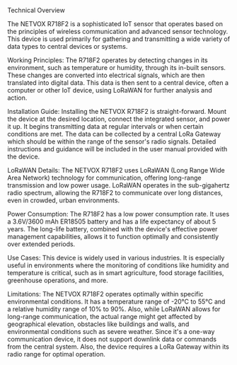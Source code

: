 Technical Overview

The NETVOX R718F2 is a sophisticated IoT sensor that operates based on the principles of wireless communication and advanced sensor technology. This device is used primarily for gathering and transmitting a wide variety of data types to central devices or systems.

Working Principles:
The R718F2 operates by detecting changes in its environment, such as temperature or humidity, through its in-built sensors. These changes are converted into electrical signals, which are then translated into digital data. This data is then sent to a central device, often a computer or other IoT device, using LoRaWAN for further analysis and action.

Installation Guide:
Installing the NETVOX R718F2 is straight-forward. Mount the device at the desired location, connect the integrated sensor, and power it up. It begins transmitting data at regular intervals or when certain conditions are met. The data can be collected by a central LoRa Gateway which should be within the range of the sensor's radio signals. Detailed instructions and guidance will be included in the user manual provided with the device.

LoRaWAN Details:
The NETVOX R718F2 uses LoRaWAN (Long Range Wide Area Network) technology for communication, offering long-range transmission and low power usage. LoRaWAN operates in the sub-gigahertz radio spectrum, allowing the R718F2 to communicate over long distances, even in crowded, urban environments.

Power Consumption:
The R718F2 has a low power consumption rate. It uses a 3.6V/3600 mAh ER18505 battery and has a life expectancy of about 5 years. The long-life battery, combined with the device's effective power management capabilities, allows it to function optimally and consistently over extended periods.

Use Cases:
This device is widely used in various industries. It is especially useful in environments where the monitoring of conditions like humidity and temperature is critical, such as in smart agriculture, food storage facilities, greenhouse operations, and more.

Limitations:
The NETVOX R718F2 operates optimally within specific environmental conditions. It has a temperature range of -20°C to 55°C and a relative humidity range of 10% to 90%. Also, while LoRaWAN allows for long-range communication, the actual range might get affected by geographical elevation, obstacles like buildings and walls, and environmental conditions such as severe weather. Since it's a one-way communication device, it does not support downlink data or commands from the central system. Also, the device requires a LoRa Gateway within its radio range for optimal operation.